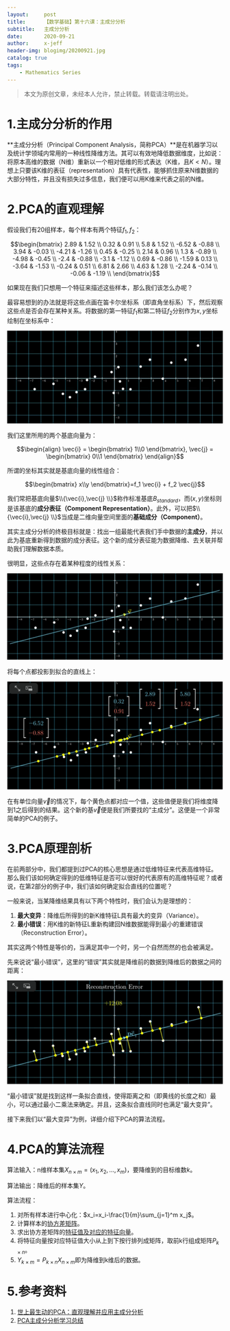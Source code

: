 ```yaml
---
layout:     post
title:      【数学基础】第十六课：主成分分析
subtitle:   主成分分析
date:       2020-09-21
author:     x-jeff
header-img: blogimg/20200921.jpg
catalog: true
tags:
    - Mathematics Series
---  
```

>本文为原创文章，未经本人允许，禁止转载。转载请注明出处。

# 1.主成分分析的作用

**主成分分析（Principal Component Analysis，简称PCA）**是在机器学习以及统计学领域内常用的一种线性降维方法。其可以有效地降低数据维度，比如说：将原本高维的数据（N维）重新以一个相对低维的形式表达（K维，且$K<N$）。理想上只要该K维的表征（representation）具有代表性，能够抓住原来N维数据的大部分特性，并且没有损失过多信息，我们便可以用K维来代表之前的N维。

# 2.PCA的直观理解

假设我们有20组样本，每个样本有两个特征$f_1,f_2$：

$$\begin{bmatrix} 2.89 & 1.52 \\ 0.32 & 0.91 \\ 5.8 & 1.52 \\ -6.52 & -0.88 \\ 3.94 & -0.03 \\ -4.21 & -1.26 \\ 0.45 & -0.25 \\ 2.14 & 0.96 \\ 1.3 & -0.89 \\ -4.98 & -0.45 \\ -2.4 & -0.88 \\ -3.1 & -1.12 \\ 0.69 & -0.86 \\ -1.59 & 0.13 \\ -3.64 & -1.53 \\ -0.24 & 0.51 \\ 6.81 & 2.66 \\ 4.63 & 1.28 \\ -2.24 & -0.14 \\ -0.06 & -1.19 \\ \end{bmatrix}$$

如果现在我们只想用一个特征来描述这些样本，那么我们该怎么办呢？

最容易想到的办法就是将这些点画在笛卡尔坐标系（即直角坐标系）下，然后观察这些点是否会存在某种关系。将数据的第一特征$f_1$和第二特征$f_2$分别作为$x,y$坐标绘制在坐标系中：

![](https://github.com/x-jeff/BlogImage/raw/master/MathematicsSeries/Lesson16/16x1.png)

我们这里所用的两个基底向量为：

$$\begin{align}
\vec{i} = \begin{bmatrix} 1\\0 \end{bmatrix}, \vec{j} = \begin{bmatrix} 0\\1 \end{bmatrix}
\end{align}$$

所谓的坐标其实就是基底向量的线性组合：

$$\begin{bmatrix} x\\y \end{bmatrix}=f_1 \vec{i} + f_2 \vec{j}$$

我们常把基底向量$\\{\vec{i},\vec{j} \\}$称作标准基底$B_{standard}$，而$(x,y)$坐标则是该基底的**成分表征（Component Representation）**。此外，可以把$\\{\vec{i},\vec{j} \\}$当成是二维向量空间里面的**基础成分（Component）**。

其实主成分分析的终极目标就是：找出一组最能代表我们手中数据的**主成分**，并以此为基底重新得到数据的成分表征。这个新的成分表征能为数据降维、去关联并帮助我们理解数据本质。

很明显，这些点存在着某种程度的线性关系：

![](https://github.com/x-jeff/BlogImage/raw/master/MathematicsSeries/Lesson16/16x2.png)

将每个点都投影到拟合的直线上：

![](https://github.com/x-jeff/BlogImage/raw/master/MathematicsSeries/Lesson16/16x3.png)

在有单位向量$\vec{v}$的情况下，每个黄色点都对应一个值，这些值便是我们将维度降到1之后得到的结果。这个新的基$\vec v$便是我们所要找的“主成分”。这便是一个非常简单的PCA的例子。

# 3.PCA原理剖析

在前两部分中，我们都提到过PCA的核心思想是通过低维特征来代表高维特征。那么我们该如何确定得到的低维特征是否可以很好的代表原有的高维特征呢？或者说，在第2部分的例子中，我们该如何确定拟合直线的位置呢？

一般来说，当某降维结果具有以下两个特性时，我们会认为是理想的：

1. **最大变异**：降维后所得到的新K维特征L具有最大的变异（Variance）。
2. **最小错误**：用K维的新特征L重新构建回N维数据能得到最小的重建错误（Reconstruction Error）。

其实这两个特性是等价的，当满足其中一个时，另一个自然而然的也会被满足。

先来说说“最小错误”，这里的“错误”其实就是降维前的数据到降维后的数据之间的距离：

![](https://github.com/x-jeff/BlogImage/raw/master/MathematicsSeries/Lesson16/16x4.png)

“最小错误”就是找到这样一条拟合直线，使得距离之和（即黄线的长度之和）最小，可以通过最小二乘法来确定。并且，这条拟合直线同时也满足“最大变异”。

接下来我们以“最大变异”为例，详细介绍下PCA的算法流程。

# 4.PCA的算法流程

算法输入：n维样本集$X_{n\times m}=(x_1,x_2,...,x_m)$，要降维到的目标维数$k$。

算法输出：降维后的样本集$Y$。

算法流程：

1. 对所有样本进行中心化：$x_i=x_i-\frac{1}{m}\sum_{j=1}^m x_j$。
2. 计算样本的[协方差矩阵](http://shichaoxin.com/2019/12/18/数学基础-第九课-协方差和相关系数/#32协方差矩阵)。
3. 求出协方差矩阵的[特征值及对应的特征向量](http://shichaoxin.com/2020/08/12/数学基础-第十五课-矩阵的相似变换和相合变换/#121矩阵的特征值和特征向量)。
4. 将特征向量按对应特征值大小从上到下按行排列成矩阵，取前k行组成矩阵$P_{k\times n}$。
5. $Y_{k\times m}=P_{k\times n}X_{n\times m}$即为降维到k维后的数据。

# 5.参考资料

1. [世上最生动的PCA：直观理解并应用主成分分析](https://leemeng.tw/essence-of-principal-component-analysis.html)
2. [PCA主成分分析学习总结](https://zhuanlan.zhihu.com/p/32412043)